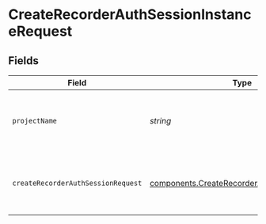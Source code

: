 # CreateRecorderAuthSessionInstanceRequest


## Fields

| Field                                                                                                      | Type                                                                                                       | Required                                                                                                   | Description                                                                                                | Example                                                                                                    |
| ---------------------------------------------------------------------------------------------------------- | ---------------------------------------------------------------------------------------------------------- | ---------------------------------------------------------------------------------------------------------- | ---------------------------------------------------------------------------------------------------------- | ---------------------------------------------------------------------------------------------------------- |
| `projectName`                                                                                              | *string*                                                                                                   | :heavy_check_mark:                                                                                         | Your project name. It is the name you provide when creating a project.                                     | my-project                                                                                                 |
| `createRecorderAuthSessionRequest`                                                                         | [components.CreateRecorderAuthSessionRequest](../../models/components/createrecorderauthsessionrequest.md) | :heavy_check_mark:                                                                                         | create recorder authentication session instance request                                                    |                                                                                                            |